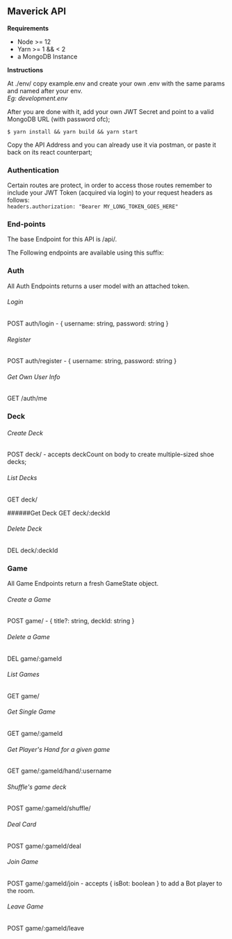 
## Maverick API

**Requirements**
- Node >= 12
- Yarn >= 1 && < 2
- a MongoDB Instance


**Instructions**

At ./env/ copy example.env and create your own .env with the same params and named after your env.  
_Eg: development.env_

After you are done with it, add your own JWT Secret and point to a valid MongoDB URL (with password ofc);

`$ yarn install && yarn build && yarn start`

Copy the API Address and you can already use it via postman, or paste it back on its react counterpart;

### Authentication

Certain routes are protect, in order to access those routes remember to include your JWT Token (acquired via login) to your request headers as follows:  
`headers.authorization: "Bearer MY_LONG_TOKEN_GOES_HERE"`

### End-points

The base Endpoint for this API is /api/.

The Following endpoints are available using this suffix:

### Auth

All Auth Endpoints returns a user model with an attached token.

###### Login

POST auth/login - { username: string, password: string }

###### Register

POST auth/register - { username: string, password: string }


###### Get Own User Info

GET /auth/me

### Deck
###### Create Deck
POST deck/ - accepts deckCount on body to create multiple-sized shoe decks;

###### List Decks
GET deck/

######Get Deck
GET deck/:deckId

###### Delete Deck
DEL deck/:deckId

### Game
All Game Endpoints return a fresh GameState object.

###### Create a Game
POST game/ - { title?: string, deckId: string }

###### Delete a Game
DEL game/:gameId

###### List Games
GET game/

###### Get Single Game
GET game/:gameId

###### Get Player's Hand for a given game
GET game/:gameId/hand/:username

###### Shuffle's game deck
POST game/:gameId/shuffle/

###### Deal Card
POST game/:gameId/deal

###### Join Game
POST game/:gameId/join - accepts { isBot: boolean } to add a Bot player to the room.

###### Leave Game
POST game/:gameId/leave